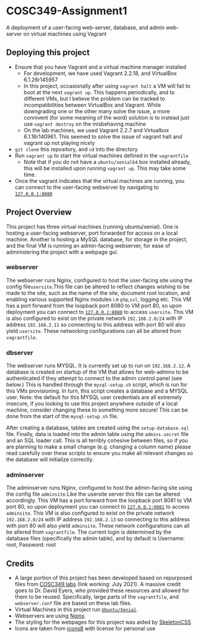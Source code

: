 # COSC349-Assignment1
A deployment of a user-facing web-server, database, and admin web-server on virtual machines using Vagrant

## Deploying this project
- Ensure that you have Vagrant and a virtual machine manager installed
    - For development, we have used Vagrant 2.2.18, and VirtualBox 6.1.26r145957
    - In this project, occasionally after using `vagrant halt` a VM will fail to boot at the next `vagrant up`. This happens periodically, and to different VMs, but I believe the problem can be tracked to incompatibilities between VirtualBox and Vagrant. While downgrading one or the other many solve the issue, a more connivent (for some meaning of the word) solution is to instead just use `vagrant destroy` on the misbehaving machine
    - On the lab machines, we used Vagrant 2.2.7 and Virtualbox 6.1.16r140961.
      This seemed to solve the issue of vagrant halt and vagrant up not playing
      nicely
- `git clone` this repository, and `cd` into the directory
- Run `vagrant up` to start the virtual machines defined in the `vagrantfile`
    - Note that if you do not have a `ubuntu/xenial64` box installed already, this will be installed upon running `vagrant up`. This may take some time.
- Once the vagrant indicates that the virtual machines are running, you can connect to the user-facing webserver by navigating to [`127.0.0.1:8080`](http://127.0.0.1:8080)

## Project Overview
This project has three virtual machines (running ubuntu/xenial). One is hosting a user-facing webserver, port forwarded for access on a local machine. Another is hosting a MySQL database, for storage in the project, and the final VM is running an admin-facing webserver, for ease of administering the project with a webpage gui.

### webserver
The webserver runs Nginx, configured to host the user-facing site using the config file`usersite`.This file can be altered to reflect changes wishing to be made to the site, such as the name of the site, document root location, and enabling various supported Nginx modules i.e `php`,`ssl`, logging etc.
 This VM has a port forward from the loopback port 8080 to VM port 80, so upon deployment you can connect to [`127.0.0.1:8080`](http://127.0.0.1:8080) to access `usersite`. This VM is also configured to exist on the private network `192.168.2.0/24` with IP address `192.168.2.11` so connecting to this address with port 80 will also yield `usersite`. These networking configurations can all be altered from `vagrantfile`.

### dbserver
The webserver runs MYSQL. It is currently set up to  run on `192.168.2.12`. A database is created on startup of the VM that allows for web-admins to be authenticated if they attempt to connect to the admin control panel (see below.) This is handled through the `mysql-setup.sh` script, which is run for this VMs provisioning. In turn, this script creates a database and a MYSQL user. Note: the default for this MYSQL user credentials are all extremely insecure, if you looking to use this project anywhere outside of a local machine, consider changing these to something more secure! This can be done from the start of the `mysql-setup.sh` file.

After creating a database, tables are created using the `setup-database.sql` file. Finally, data is loaded into the admin table using the `admins.secret` file and an SQL loader call. This is all terribly cohesive between files, so if you are planning to make a small change (e.g. changing a column name) please read carefully over these scripts to ensure you make all relevant changes so the database will initialize correctly.

### adminserver
The adminserver runs Nginx, configured to host the admin-facing site using the config file `adminsite`.Like the usersite server this file can be altered accordingly. This VM has a port forward from the loopback port 8081 to VM port 80, so upon deployment you can connect to [`127.0.0.1:8081`](http://127.0.0.1:8081) to access `adminsite`. This VM is also configured to exist on the private network `192.168.2.0/24` with IP address `192.168.2.13` so connecting to this address with port 80 will also yield `adminsite`. These network configurations can all be altered from `vagrantfile`. The current login is determined by the database files (specifically the admin table), and by default is Username: root, Password: root

## Credits
- A large portion of this project has been developed based on repurposed files from [COSC349 labs](https://cosc349.cspages.otago.ac.nz/lab-schedule/) (link working: July 2021). A massive credit goes to Dr. David Eyers, who provided these resources and allowed for them to be reused. Specifically, large parts of the `vagrantfile`, and `webserver.conf` file are based on these lab files.
- Virtual Machines in this project run [`Ubuntu/Xenial`](https://ubuntu.com/16-04).
- Webservers are using [Nginx](http://nginx.org/LICENSE).
- The styling for the webpages for this project was aided by [SkeletonCSS](http://getskeleton.com/)
- Icons are taken from [icons8](https://icons8.com) with license for personal use
